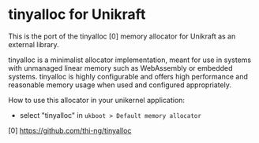 tinyalloc for Unikraft
======================

This is the port of the tinyalloc [0] memory allocator for Unikraft as an
external library.

tinyalloc is a minimalist allocator implementation, meant for use in systems
with unmanaged linear memory such as WebAssembly or embedded systems. tinyalloc
is highly configurable and offers high performance and reasonable memory usage
when used and configured appropriately.

How to use this allocator in your unikernel application:

- select "tinyalloc" in `ukboot > Default memory allocator`

[0] https://github.com/thi-ng/tinyalloc
